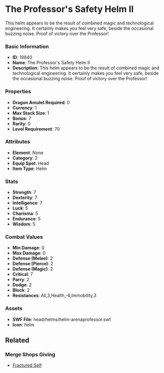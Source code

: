 # The Professor's Safety Helm II

This helm appears to be the result of combined magic and technological engineering. It certainly makes you feel very safe, beside the occasional buzzing noise. Proof of victory over the Professor!

### Basic Information

- **ID**: 19840
- **Name**: The Professor&#039;s Safety Helm II
- **Description**: This helm appears to be the result of combined magic and technological engineering. It certainly makes you feel very safe, beside the occasional buzzing noise. Proof of victory over the Professor!

### Properties

- **Dragon Amulet Required**: 0
- **Currency**: 1
- **Max Stack Size**: 1
- **Bonus**: 7
- **Rarity**: 0
- **Level Requirement**: 70

### Attributes

- **Element**: None
- **Category**: 2
- **Equip Spot**: Head
- **Item Type**: Helm

### Stats

- **Strength**: 7
- **Dexterity**: 7
- **Intelligence**: 7
- **Luck**: 5
- **Charisma**: 5
- **Endurance**: 5
- **Wisdom**: 5

### Combat Values

- **Min Damage**: 0
- **Max Damage**: 0
- **Defense (Melee)**: 2
- **Defense (Pierce)**: 2
- **Defense (Magic)**: 2
- **Critical**: 7
- **Parry**: 2
- **Dodge**: 2
- **Block**: 2
- **Resistances**: All,3,Health,-6,Immobility,3

### Assets

- **SWF File**: head/helms/helm-arenaprofessor.swf
- **Icon**: helm

## Related

### Merge Shops Giving

- [Fractured Self](../merge-shops/327-fractured-self.md)

